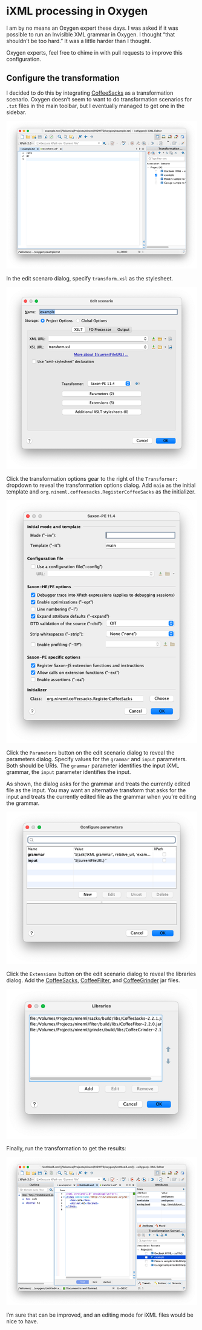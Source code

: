 # iXML processing in Oxygen

I am by no means an Oxygen expert these days. I was asked if it was
possible to run an Invisible XML grammar in Oxygen. I thought “that
shouldn’t be too hard.” It was a little harder than I thought.

Oxygen experts, feel free to chime in with pull requests to improve
this configuration.

## Configure the transformation

I decided to do this by integrating [CoffeeSacks](https://coffeesacks.nineml.org) as
a transformation scenario. Oxygen doesn’t seem to want to do transformation scenarios
for `.txt` files in the main toolbar, but I eventually managed to get one in the sidebar.

![Oxygen editing example.txt with a Transformation sidebar](https://github.com/ndw/HOWTO/blob/main/oxygen/images/oxygen-input.png)

In the edit scenaro dialog, specify `transform.xsl` as the stylesheet.

![Oxygen edit scenario dialog](https://github.com/ndw/HOWTO/blob/main/oxygen/images/edit-scenario.png)

Click the transformation options gear to the right of the
`Transformer:` dropdown to reveal the transformation options dialog. 
Add `main` as the initial template and `org.nineml.coffeesacks.RegisterCoffeeSacks` as
the initializer.

![Oxygen transform options dialog](https://github.com/ndw/HOWTO/blob/main/oxygen/images/transform-options.png)

Click the `Parameters` button on the edit scenario dialog to reveal the
parameters dialog. Specify values for the `grammar` and `input`
parameters. Both should be URIs. The `grammar` parameter identifies
the input iXML grammar, the `input` parameter identifies the input.

As shown, the dialog asks for the grammar and treats the currently
edited file as the input. You may want an alternative transform that
asks for the input and treats the currently edited file as the grammar
when you’re editing the grammar.

![Oxygen parameters dialog](https://github.com/ndw/HOWTO/blob/main/oxygen/images/parameters.png)

Click the `Extensions` button on the edit scenario dialog to reveal the
libraries dialog. Add the
[CoffeeSacks](https://coffeesacks.nineml.org),
[CoffeeFilter](https://coffeefilter.nineml.org), and
[CoffeeGrinder](https://coffeegrinder.nineml.org) jar files.

![Oxygen extensions dialog](https://github.com/ndw/HOWTO/blob/main/oxygen/images/extensions.png)

Finally, run the transformation to get the results:

![Oxygen results](https://github.com/ndw/HOWTO/blob/main/oxygen/images/oxygen-results.png)

I’m sure that can be improved, and an editing mode for iXML files would be nice to have.
